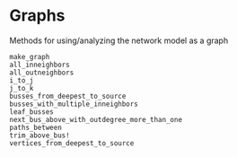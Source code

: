 # Graphs
Methods for using/analyzing the network model as a graph
```@docs
make_graph
all_inneighbors
all_outneighbors
i_to_j
j_to_k
busses_from_deepest_to_source
busses_with_multiple_inneighbors
leaf_busses
next_bus_above_with_outdegree_more_than_one
paths_between
trim_above_bus!
vertices_from_deepest_to_source
```
